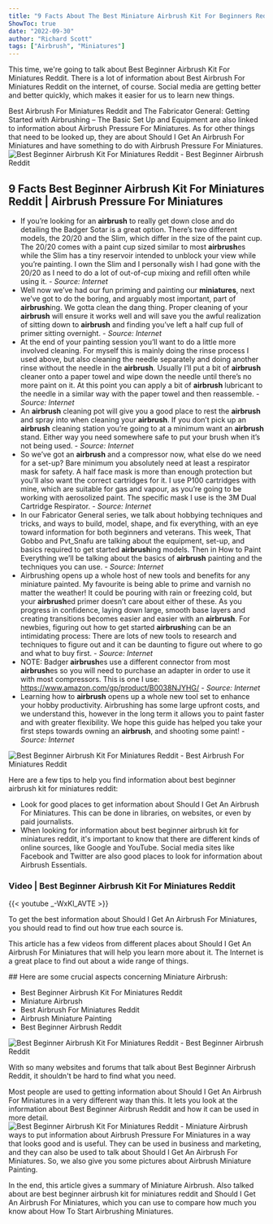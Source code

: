 ```yaml
---
title: "9 Facts About The Best Miniature Airbrush Kit For Beginners Reddit"
ShowToc: true 
date: "2022-09-30"
author: "Richard Scott" 
tags: ["Airbrush", "Miniatures"]
---
```


	
This time, we're going to talk about Best Beginner Airbrush Kit For Miniatures Reddit. There is a lot of information about Best Airbrush For Miniatures Reddit on the internet, of course. Social media are getting better and better quickly, which makes it easier for us to learn new things.

Best Airbrush For Miniatures Reddit and The Fabricator General: Getting Started with Airbrushing – The Basic Set Up and Equipment are also linked to information about Airbrush Pressure For Miniatures. As for other things that need to be looked up, they are about Should I Get An Airbrush For Miniatures and have something to do with Airbrush Pressure For Miniatures.
<img loading="lazy" src="https://fauxhammer.com/wp-content/uploads/2018/08/Best-Beginner-Airbrush-for-Miniatures-Square.jpg" onerror="this.onerror=null;this.src='https://blogger.googleusercontent.com/img/a/AVvXsEhe7F7TRXHtjiKvHb5vS7DmnxvpHiDyoYyYvm1nHB3Qp2_w3BnM6A2eq4v7FYxCC9bfZt3a9vIMtAYEKUiaDQbHMg-ViyGmRIj39MLp0bGFfgfYw1Dc9q_H-T0wiTm3l0Uq42dETrN9eC8aGJ9_IORZsxST1AcLR7np1koOfcc7tnHa4S8Mwz_xD9d0=s16000';" alt="Best Beginner Airbrush Kit For Miniatures Reddit - Best Beginner Airbrush Reddit" >

## 9 Facts Best Beginner Airbrush Kit For Miniatures Reddit | Airbrush Pressure For Miniatures
-   If you’re looking for an **airbrush** to really get down close and do detailing the Badger Sotar is a great option. There’s two different models, the 20/20 and the Slim, which differ in the size of the paint cup. The 20/20 comes with a paint cup sized similar to most **airbrush**es while the Slim has a tiny reservoir intended to unblock your view while you’re painting. I own the Slim and I personally wish I had gone with the 20/20 as I need to do a lot of out-of-cup mixing and refill often while using it. - <cite>Source: Internet</cite>
-   Well now we’ve had our fun priming and painting our **miniatures**, next we’ve got to do the boring, and arguably most important, part of **airbrush**ing. We gotta clean the dang thing. Proper cleaning of your **airbrush** will ensure it works well and will save you the awful realization of sitting down to **airbrush** and finding you’ve left a half cup full of primer sitting overnight. - <cite>Source: Internet</cite>
-   At the end of your painting session you’ll want to do a little more involved cleaning. For myself this is mainly doing the rinse process I used above, but also cleaning the needle separately and doing another rinse without the needle in the **airbrush**. Usually I’ll put a bit of **airbrush** cleaner onto a paper towel and wipe down the needle until there’s no more paint on it. At this point you can apply a bit of **airbrush** lubricant to the needle in a similar way with the paper towel and then reassemble. - <cite>Source: Internet</cite>
-   An **airbrush** cleaning pot will give you a good place to rest the **airbrush** and spray into when cleaning your **airbrush**. If you don’t pick up an **airbrush** cleaning station you’re going to at a minimum want an **airbrush** stand. Either way you need somewhere safe to put your brush when it’s not being used. - <cite>Source: Internet</cite>
-   So we’ve got an **airbrush** and a compressor now, what else do we need for a set-up? Bare minimum you absolutely need at least a respirator mask for safety. A half face mask is more than enough protection but you’ll also want the correct cartridges for it. I use P100 cartridges with mine, which are suitable for gas and vapour, as you’re going to be working with aerosolized paint. The specific mask I use is the 3M Dual Cartridge Respirator. - <cite>Source: Internet</cite>
-   In our Fabricator General series, we talk about hobbying techniques and tricks, and ways to build, model, shape, and fix everything, with an eye toward information for both beginners and veterans. This week, That Gobbo and Pvt_Snafu are talking about the equipment, set-up, and basics required to get started **airbrush**ing models. Then in How to Paint Everything we’ll be talking about the basics of **airbrush** painting and the techniques you can use. - <cite>Source: Internet</cite>
-   Airbrushing opens up a whole host of new tools and benefits for any miniature painted. My favourite is being able to prime and varnish no matter the weather! It could be pouring with rain or freezing cold, but your **airbrush**ed primer doesn’t care about either of these. As you progress in confidence, laying down large, smooth base layers and creating transitions becomes easier and easier with an **airbrush**. For newbies, figuring out how to get started **airbrush**ing can be an intimidating process: There are lots of new tools to research and techniques to figure out and it can be daunting to figure out where to go and what to buy first. - <cite>Source: Internet</cite>
-   NOTE: Badger **airbrush**es use a different connector from most **airbrush**es so you will need to purchase an adapter in order to use it with most compressors. This is one I use: https://www.amazon.com/gp/product/B0038NJYHG/ - <cite>Source: Internet</cite>
-   Learning how to **airbrush** opens up a whole new tool set to enhance your hobby productivity. Airbrushing has some large upfront costs, and we understand this, however in the long term it allows you to paint faster and with greater flexibility. We hope this guide has helped you take your first steps towards owning an **airbrush**, and shooting some paint! - <cite>Source: Internet</cite>


<img loading="lazy" src="https://m.media-amazon.com/images/I/41f1fke-hML._SL500_.jpg" onerror="this.onerror=null;this.src='https://blogger.googleusercontent.com/img/a/AVvXsEhe7F7TRXHtjiKvHb5vS7DmnxvpHiDyoYyYvm1nHB3Qp2_w3BnM6A2eq4v7FYxCC9bfZt3a9vIMtAYEKUiaDQbHMg-ViyGmRIj39MLp0bGFfgfYw1Dc9q_H-T0wiTm3l0Uq42dETrN9eC8aGJ9_IORZsxST1AcLR7np1koOfcc7tnHa4S8Mwz_xD9d0=s16000';" alt="Best Beginner Airbrush Kit For Miniatures Reddit - Best Airbrush For Miniatures Reddit" >

Here are a few tips to help you find information about best beginner airbrush kit for miniatures reddit:
- Look for good places to get information about Should I Get An Airbrush For Miniatures. This can be done in libraries, on websites, or even by paid journalists.
- When looking for information about best beginner airbrush kit for miniatures reddit, it's important to know that there are different kinds of online sources, like Google and YouTube. Social media sites like Facebook and Twitter are also good places to look for information about Airbrush Essentials.

### Video | Best Beginner Airbrush Kit For Miniatures Reddit
{{< youtube _-WxKl_AVTE >}} 

To get the best information about Should I Get An Airbrush For Miniatures, you should read to find out how true each source is.

This article has a few videos from different places about Should I Get An Airbrush For Miniatures that will help you learn more about it. The Internet is a great place to find out about a wide range of things.
<script async="async" data-cfasync="false" src="//normallydemandedalter.com/fe63df3c5408708b15d8dc3d9b206b31/invoke.js"></script>
<div id="container-fe63df3c5408708b15d8dc3d9b206b31"></div>
## Here are some crucial aspects concerning Miniature Airbrush:

- Best Beginner Airbrush Kit For Miniatures Reddit
- Miniature Airbrush
- Best Airbrush For Miniatures Reddit
- Airbrush Miniature Painting
- Best Beginner Airbrush Reddit

 <img loading="lazy" src="https://fauxhammer.com/wp-content/uploads/2018/12/How-to-Strip-Paint-Off-Miniatures-Pipe-Cleaners-300x300.jpg" onerror="this.onerror=null;this.src='https://blogger.googleusercontent.com/img/a/AVvXsEhe7F7TRXHtjiKvHb5vS7DmnxvpHiDyoYyYvm1nHB3Qp2_w3BnM6A2eq4v7FYxCC9bfZt3a9vIMtAYEKUiaDQbHMg-ViyGmRIj39MLp0bGFfgfYw1Dc9q_H-T0wiTm3l0Uq42dETrN9eC8aGJ9_IORZsxST1AcLR7np1koOfcc7tnHa4S8Mwz_xD9d0=s16000';" alt="Best Beginner Airbrush Kit For Miniatures Reddit - Best Beginner Airbrush Reddit" >

With so many websites and forums that talk about Best Beginner Airbrush Reddit, it shouldn't be hard to find what you need.

Most people are used to getting information about Should I Get An Airbrush For Miniatures in a very different way than this. It lets you look at the information about Best Beginner Airbrush Reddit and how it can be used in more detail.
<img loading="lazy" src="https://fauxhammer.com/wp-content/uploads/2018/08/Best-Beginner-Airbrush-for-Miniatures-KKMOON-0.25mm-Gravity-Feed-Dual-action-Airbrush.jpg" onerror="this.onerror=null;this.src='https://blogger.googleusercontent.com/img/a/AVvXsEhe7F7TRXHtjiKvHb5vS7DmnxvpHiDyoYyYvm1nHB3Qp2_w3BnM6A2eq4v7FYxCC9bfZt3a9vIMtAYEKUiaDQbHMg-ViyGmRIj39MLp0bGFfgfYw1Dc9q_H-T0wiTm3l0Uq42dETrN9eC8aGJ9_IORZsxST1AcLR7np1koOfcc7tnHa4S8Mwz_xD9d0=s16000';" alt="Best Beginner Airbrush Kit For Miniatures Reddit - Miniature Airbrush" >
ways to put information about Airbrush Pressure For Miniatures in a way that looks good and is useful. They can be used in business and marketing, and they can also be used to talk about Should I Get An Airbrush For Miniatures. So, we also give you some pictures about Airbrush Miniature Painting.

In the end, this article gives a summary of Miniature Airbrush. Also talked about are best beginner airbrush kit for miniatures reddit and Should I Get An Airbrush For Miniatures, which you can use to compare how much you know about How To Start Airbrushing Miniatures.
	
	
	
	

